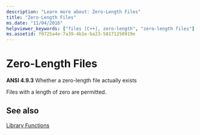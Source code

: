 ```yaml
---
description: "Learn more about: Zero-Length Files"
title: "Zero-Length Files"
ms.date: "11/04/2016"
helpviewer_keywords: ["files [C++], zero-length", "zero-length files"]
ms.assetid: f0725a4e-7a39-4b1e-ba23-58171250919e
---
```

# Zero-Length Files

**ANSI 4.9.3** Whether a zero-length file actually exists

Files with a length of zero are permitted.

## See also

[Library Functions](../c-language/library-functions.md)
